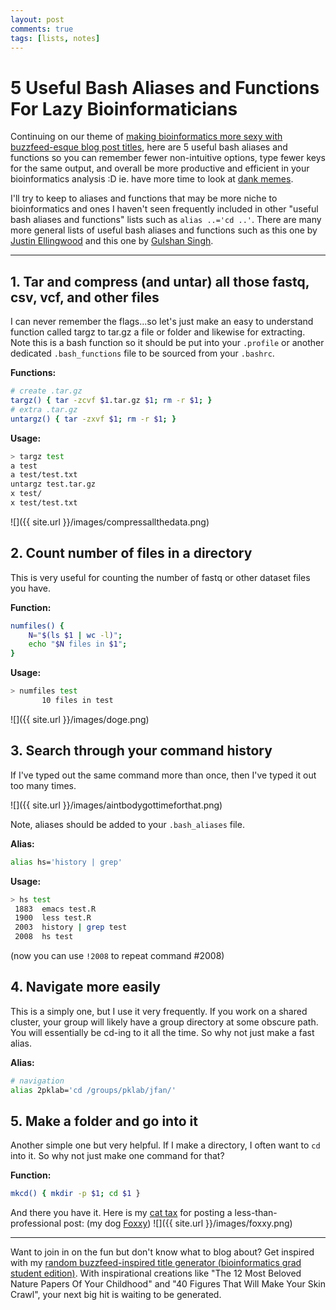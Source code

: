 ```yaml
---
layout: post
comments: true
tags: [lists, notes]
---
```


# 5 Useful Bash Aliases and Functions For Lazy Bioinformaticians

Continuing on our theme of [making bioinformatics more sexy with buzzfeed-esque blog post titles](http://jef.works/blog/2017/08/03/5-must-dos-for-efficient-bioinformatics/), here are 5 useful bash aliases and functions so you can remember fewer non-intuitive options, type fewer keys for the same output, and overall be more productive and efficient in your bioinformatics analysis :D ie. have more time to look at [dank memes](http://knowyourmeme.com/memes/dank-memes). 

I'll try to keep to aliases and functions that may be more niche to bioinformatics and ones I haven't seen frequently included in other "useful bash aliases and functions" lists such as `alias ..='cd ..'`. There are many more general lists of useful bash aliases and functions such as this one by [Justin Ellingwood](https://www.digitalocean.com/community/tutorials/an-introduction-to-useful-bash-aliases-and-functions) and this one by [Gulshan Singh](https://www.gulshansingh.com/posts/useful-bash-aliases/). 
	
---
	
## 1. Tar and compress (and untar) all those fastq, csv, vcf, and other files

I can never remember the flags...so let's just make an easy to understand function called targz to tar.gz a file or folder and likewise for extracting. Note this is a bash function so it should be put into your `.profile` or another dedicated `.bash_functions` file to be sourced from your `.bashrc`. 

**Functions:**

```sh
# create .tar.gz 
targz() { tar -zcvf $1.tar.gz $1; rm -r $1; }
# extra .tar.gz
untargz() { tar -zxvf $1; rm -r $1; }
```

**Usage:**

```sh
> targz test
a test
a test/test.txt
untargz test.tar.gz 
x test/
x test/test.txt
```

![]({{ site.url }}/images/compressallthedata.png)


## 2. Count number of files in a directory

This is very useful for counting the number of fastq or other dataset files you have.

**Function:**

```sh
numfiles() { 
    N="$(ls $1 | wc -l)"; 
    echo "$N files in $1";
}
```

**Usage:**

```sh
> numfiles test
       10 files in test
```

![]({{ site.url }}/images/doge.png)


## 3. Search through your command history

If I've typed out the same command more than once, then I've typed it out too many times. 

![]({{ site.url }}/images/aintbodygottimeforthat.png)

Note, aliases should be added to your `.bash_aliases` file. 

**Alias:**

```sh
alias hs='history | grep'
```

**Usage:**

```sh
> hs test
 1883  emacs test.R
 1900  less test.R
 2003  history | grep test
 2008  hs test
```

(now you can use `!2008` to repeat command #2008)


## 4. Navigate more easily

This is a simply one, but I use it very frequently. If you work on a shared cluster, your group will likely have a group directory at some obscure path. You will essentially be cd-ing to it all the time. So why not just make a fast alias.

**Alias:**

```sh
# navigation
alias 2pklab='cd /groups/pklab/jfan/'
```


## 5. Make a folder and go into it

Another simple one but very helpful. If I make a directory, I often want to `cd` into it. So why not just make one command for that?

**Function:**

```sh
mkcd() { mkdir -p $1; cd $1 }
```

And there you have it. Here is my [cat tax](http://www.urbandictionary.com/define.php?term=cat+tax&defid=10979502) for posting a less-than-professional post: (my dog [Foxxy](https://www.instagram.com/pomdeterrier/))
![]({{ site.url }}/images/foxxy.png)

---

Want to join in on the fun but don't know what to blog about? Get inspired with my [random buzzfeed-inspired title generator (bioinformatics grad student edition)](http://jef.works/buzzfeed-title/). With inspirational creations like "The 12 Most Beloved Nature Papers Of Your Childhood" and "40 Figures That Will Make Your Skin Crawl", your next big hit is waiting to be generated. 


